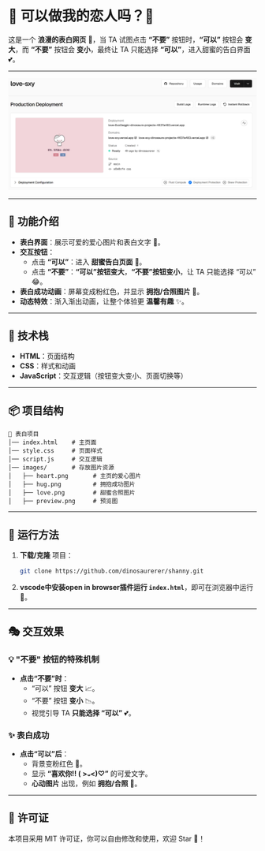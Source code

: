 
# 💖 可以做我的恋人吗？💖

这是一个 **浪漫的表白网页** 🎉，当 TA 试图点击 **“不要”** 按钮时，**“可以”** 按钮会 **变大**，而 **“不要”** 按钮会 **变小**，最终让 TA 只能选择 **“可以”**，进入甜蜜的告白界面 💕。

---
![demo](images/preview.png)

---

## 🌟 功能介绍
- **表白界面**：展示可爱的爱心图片和表白文字 💖。
- **交互按钮**：
  - 点击 **“可以”**：进入 **甜蜜告白页面** 🎊。
  - 点击 **“不要”**：**“可以”按钮变大**，**“不要”按钮变小**，让 TA 只能选择 “可以” 😂。
- **表白成功动画**：屏幕变成粉红色，并显示 **拥抱/合照图片** 📸。
- **动态特效**：渐入渐出动画，让整个体验更 **温馨有趣** ✨。

---

## 🎨 技术栈
- **HTML**：页面结构  
- **CSS**：样式和动画  
- **JavaScript**：交互逻辑（按钮变大变小、页面切换等）  

---

## 📦 项目结构
```
📁 表白项目
│── index.html    # 主页面
│── style.css     # 页面样式
│── script.js     # 交互逻辑
│── images/       # 存放图片资源
│   ├── heart.png       # 主页的爱心图片
│   ├── hug.png         # 拥抱成功图片
│   ├── love.png        # 甜蜜合照图片
│   ├── preview.png     # 预览图
```

---

## 🚀 运行方法
1. **下载/克隆** 项目：
   ```bash
   git clone https://github.com/dinosaurerer/shanny.git
   ```
2. **vscode中安装open in browser插件运行 `index.html`**，即可在浏览器中运行 💖。

---

## 🎭 交互效果
### **💡 "不要" 按钮的特殊机制**
- **点击“不要”时**：
  - “可以” 按钮 **变大** 📈。
  - “不要” 按钮 **变小** 📉。
  - 视觉引导 TA **只能选择 “可以”** 💕。

### **✨ 表白成功**
- **点击“可以”后**：
  - 背景变粉红色 🌸。
  - 显示 **“喜欢你!! ( >᎑<)♡︎”** 的可爱文字。
  - **心动图片** 出现，例如 **拥抱/合照** 📸。

---

## 📜 许可证
本项目采用 MIT 许可证，你可以自由修改和使用，欢迎 Star 🌟！
